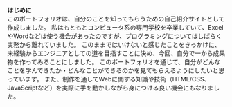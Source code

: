 **はじめに**<br>
このポートフォリオは、自分のことを知ってもらうための自己紹介サイトとして作成しました。
私はもともとコンピュータ系の専門学校を卒業していて、ExcelやWordなどは使う機会があったのですが、プログラミングについてはしばらく実務から離れていました。
このままではいけないと感じたことをきっかけに、未経験からエンジニアとしての道を目指すことに決め、今回、自分で一から成果物を作ってみることにしました。
このポートフォリオを通じて、自分がどんなことを学んできたか・どんなことができるのかを見てもらえるようにしたいと思っています。
また、制作を通してWebに関する知識や技術（HTML/CSS、JavaScriptなど）を実際に手を動かしながら身につける良い機会にもなりました。
